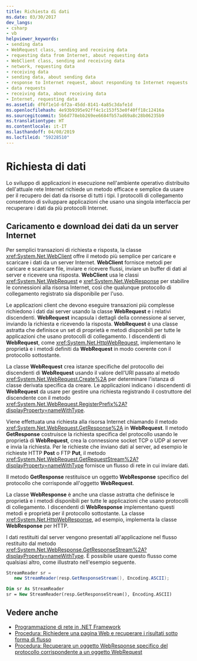 ```yaml
---
title: Richiesta di dati
ms.date: 03/30/2017
dev_langs:
- csharp
- vb
helpviewer_keywords:
- sending data
- WebRequest class, sending and receiving data
- requesting data from Internet, about requesting data
- WebClient class, sending and receiving data
- network, requesting data
- receiving data
- sending data, about sending data
- response to Internet request, about responding to Internet requests
- data requests
- receiving data, about receiving data
- Internet, requesting data
ms.assetid: df6f1e1d-6f2a-45dd-8141-4a85c3dafe1d
ms.openlocfilehash: 4e93b9395e92ff4c1c153f53e0f40ff18c12416a
ms.sourcegitcommit: 5b6d778ebb269ee6684fb57ad69a8c28b06235b9
ms.translationtype: HT
ms.contentlocale: it-IT
ms.lasthandoff: 04/08/2019
ms.locfileid: "59228510"
---
```

# <a name="requesting-data"></a>Richiesta di dati
Lo sviluppo di applicazioni in esecuzione nell'ambiente operativo distribuito dell'attuale rete Internet richiede un metodo efficace e semplice da usare per il recupero dei dati da risorse di tutti i tipi. I protocolli di collegamento consentono di sviluppare applicazioni che usano una singola interfaccia per recuperare i dati da più protocolli Internet.  
  
## <a name="uploading-and-downloading-data-from-an-internet-server"></a>Caricamento e download dei dati da un server Internet  
 Per semplici transazioni di richiesta e risposta, la classe <xref:System.Net.WebClient> offre il metodo più semplice per caricare e scaricare i dati da un server Internet. **WebClient** fornisce metodi per caricare e scaricare file, inviare e ricevere flussi, inviare un buffer di dati al server e ricevere una risposta. **WebClient** usa le classi <xref:System.Net.WebRequest> e <xref:System.Net.WebResponse> per stabilire le connessioni alla risorsa Internet, così che qualunque protocollo di collegamento registrato sia disponibile per l'uso.  
  
 Le applicazioni client che devono eseguire transazioni più complesse richiedono i dati dai server usando la classe **WebRequest** e i relativi discendenti. **WebRequest** incapsula i dettagli della connessione al server, inviando la richiesta e ricevendo la risposta. **WebRequest** è una classe astratta che definisce un set di proprietà e metodi disponibili per tutte le applicazioni che usano protocolli di collegamento. I discendenti di **WebRequest**, come <xref:System.Net.HttpWebRequest>, implementano le proprietà e i metodi definiti da **WebRequest** in modo coerente con il protocollo sottostante.  
  
 La classe **WebRequest** crea istanze specifiche del protocollo dei discendenti di **WebRequest** usando il valore dell'URI passato al metodo <xref:System.Net.WebRequest.Create%2A> per determinare l'istanza di classe derivata specifica da creare. Le applicazioni indicano i discendenti di **WebRequest** da usare per gestire una richiesta registrando il costruttore del discendente con il metodo <xref:System.Net.WebRequest.RegisterPrefix%2A?displayProperty=nameWithType>.  
  
 Viene effettuata una richiesta alla risorsa Internet chiamando il metodo <xref:System.Net.WebRequest.GetResponse%2A> in **WebRequest**. Il metodo **GetResponse** costruisce la richiesta specifica del protocollo usando le proprietà di **WebRequest**, crea la connessione socket TCP o UDP al server e invia la richiesta. Per le richieste che inviano dati al server, ad esempio le richieste HTTP **Post** o FTP **Put**, il metodo <xref:System.Net.WebRequest.GetRequestStream%2A?displayProperty=nameWithType> fornisce un flusso di rete in cui inviare dati.  
  
 Il metodo **GetResponse** restituisce un oggetto **WebResponse** specifico del protocollo che corrisponde all'oggetto **WebRequest**.  
  
 La classe **WebResponse** è anche una classe astratta che definisce le proprietà e i metodi disponibili per tutte le applicazioni che usano protocolli di collegamento. I discendenti di **WebResponse** implementano questi metodi e proprietà per il protocollo sottostante. La classe <xref:System.Net.HttpWebResponse>, ad esempio, implementa la classe **WebResponse** per HTTP.  
  
 I dati restituiti dal server vengono presentati all'applicazione nel flusso restituito dal metodo <xref:System.Net.WebResponse.GetResponseStream%2A?displayProperty=nameWithType>. È possibile usare questo flusso come qualsiasi altro, come illustrato nell'esempio seguente.  
  
```csharp  
StreamReader sr =  
   new StreamReader(resp.GetResponseStream(), Encoding.ASCII);  
```  
  
```vb  
Dim sr As StreamReader  
sr = New StreamReader(resp.GetResponseStream(), Encoding.ASCII)  
```  
  
## <a name="see-also"></a>Vedere anche

- [Programmazione di rete in .NET Framework](../../../docs/framework/network-programming/index.md)
- [Procedura: Richiedere una pagina Web e recuperare i risultati sotto forma di flusso](../../../docs/framework/network-programming/how-to-request-a-web-page-and-retrieve-the-results-as-a-stream.md)
- [Procedura: Recuperare un oggetto WebResponse specifico del protocollo corrispondente a un oggetto WebRequest](../../../docs/framework/network-programming/how-to-retrieve-a-protocol-specific-webresponse-that-matches-a-webrequest.md)
